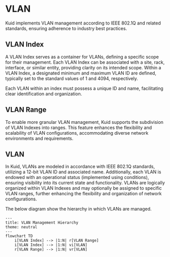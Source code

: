 # VLAN

Kuid implements VLAN management according to IEEE 802.1Q and related standards, ensuring adherence to industry best practices.

## VLAN Index

A VLAN Index serves as a container for VLANs, defining a specific scope for their management. Each VLAN Index can be associated with a site, rack, interface, or similar entity, providing clarity on its intended scope. Within a VLAN Index, a designated minimum and maximum VLAN ID are defined, typically set to the standard values of 1 and 4094, respectively.

Each VLAN within an index must possess a unique ID and name, facilitating clear identification and organization. 

## VLAN Range

To enable more granular VLAN management, Kuid supports the subdivision of VLAN Indexes into ranges. This feature enhances the flexibility and scalability of VLAN configurations, accommodating diverse network environments and requirements.

## VLAN

In Kuid, VLANs are modeled in accordance with IEEE 802.1Q standards, utilizing a 12-bit VLAN ID and associated name. Additionally, each VLAN is endowed with an operational status (implemented using conditions), ensuring visibility into its current state and functionality. VLANs are logically organized within VLAN Indexes and may optionally be assigned to specific VLAN ranges, further enhancing the flexibility and organization of network configurations.


The below diagram show the hierarchy in which VLANs are managed.

```mermaid
---
title: VLAN Management Hierarchy
theme: neutral
---
flowchart TD
    i[VLAN Index] --> |1:N| r[VLAN Range]
    i[VLAN Index] --> |1:N| vi[VLAN]
    r[VLAN Range] --> |1:N| vr[VLAN]
```
